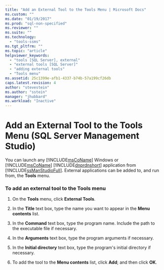 ```yaml
---
title: "Add an External Tool to the Tools Menu | Microsoft Docs"
ms.custom: ""
ms.date: "01/19/2017"
ms.prod: "sql-non-specified"
ms.reviewer: ""
ms.suite: ""
ms.technology: 
  - "tools-ssms"
ms.tgt_pltfrm: ""
ms.topic: "article"
helpviewer_keywords: 
  - "tools [SQL Server], external"
  - "external tools [SQL Server]"
  - "adding external tools"
  - "Tools menu"
ms.assetid: 25c1399e-afb1-4337-b74b-57a199cf26db
caps.latest.revision: 4
author: "stevestein"
ms.author: "sstein"
manager: "jhubbard"
ms.workload: "Inactive"
---
```

# Add an External Tool to the Tools Menu (SQL Server Management Studio)
You can launch any [!INCLUDE[msCoName](../includes/msconame_md.md)] Windows or [!INCLUDE[msCoName](../includes/msconame_md.md)] [!INCLUDE[dnprdnshort](../includes/dnprdnshort_md.md)] application from [!INCLUDE[ssManStudioFull](../includes/ssmanstudiofull_md.md)]. External applications can be added to, and run from, the **Tools** menu.  
  
### To add an external tool to the Tools menu  
  
1.  On the **Tools** menu, click **External Tools**.  
  
2.  In the **Title** text box, type the name you want to appear in the **Menu contents** list.  
  
3.  In the **Command** text box, type the program name. Include the path to the executable file if necessary.  
  
4.  In the **Arguments** text box, type the program arguments if necessary.  
  
5.  In the **Initial directory** text box, type the program's initial directory if necessary.  
  
6.  To add the tool to the **Menu contents** list, click **Add**; and then click **OK**.  
  
